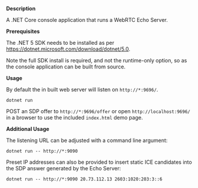 **Description**

A .NET Core console application that runs a WebRTC Echo Server.

**Prerequisites**

The .NET 5 SDK needs to be installed as per https://dotnet.microsoft.com/download/dotnet/5.0.

Note the full SDK install is required, and not the runtime-only option, so as the console application can be built from source.

**Usage**

By default the in built web server will listen on `http://*:9696/`.

`dotnet run`

POST an SDP offer to `http://*:9696/offer` or open `http://localhost:9696/` in a browser to use the included `index.html` demo page.

**Additional Usage**

The listening URL can be adjusted with a command line argument:

`dotnet run -- http://*:9090`

Preset IP addresses can also be provided to insert static ICE candidates into the SDP answer generated by the Echo Server:

`dotnet run -- http://*:9090 20.73.112.13 2603:1020:203:3::6`
